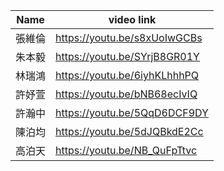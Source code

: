 | Name | video link    |
| --------- | --------- | 
| 張維倫 | https://youtu.be/s8xUoIwGCBs	| 
| 朱本毅 | https://youtu.be/SYrjB8GR01Y	| 
| 林瑞鴻 | https://youtu.be/6iyhKLhhhPQ	| 
| 許妤萱	| https://youtu.be/bNB68ecIvIQ	| 
| 許瀚中 | https://youtu.be/5QqD6DCF9DY	| 
| 陳泊均 | https://youtu.be/5dJQBkdE2Cc	| 
| 高泊天 | https://youtu.be/NB_QuFpTtvc	| 
